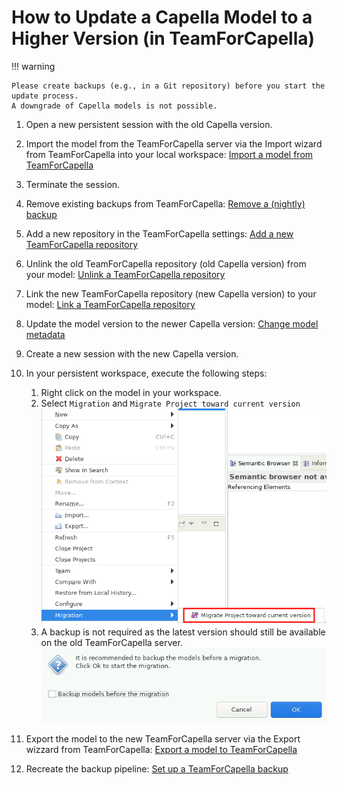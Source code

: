 <!--
 ~ SPDX-FileCopyrightText: Copyright DB InfraGO AG and contributors
 ~ SPDX-License-Identifier: Apache-2.0
 -->

# How to Update a Capella Model to a Higher Version (in TeamForCapella)

!!! warning

    Please create backups (e.g., in a Git repository) before you start the update process.
    A downgrade of Capella models is not possible.

1.  Open a new persistent session with the old Capella version.
1.  Import the model from the TeamForCapella server via the Import wizard from
    TeamForCapella into your local workspace:
    [Import a model from TeamForCapella](../../user/tools/capella/teamforcapella/import/index.md)
1.  Terminate the session.
1.  Remove existing backups from TeamForCapella:
    [Remove a (nightly) backup](../../user/projects/models/backups/remove.md)
1.  Add a new repository in the TeamForCapella settings:
    [Add a new TeamForCapella repository](./repository-management/index.md#add-a-new-teamforcapella-repository)
1.  Unlink the old TeamForCapella repository (old Capella version) from your
    model:
    [Unlink a TeamForCapella repository](./project-integration/index.md#unlink-a-teamforcapella-repository-from-a-project-model)
1.  Link the new TeamForCapella repository (new Capella version) to your model:
    [Link a TeamForCapella repository](./project-integration/index.md#link-a-teamforcapella-repository-to-a-project-model)
1.  Update the model version to the newer Capella version:
    [Change model metadata](../../user/projects/models/metadata.md)
1.  Create a new session with the new Capella version.
1.  In your persistent workspace, execute the following steps:

    1. Right click on the model in your workspace.
    1. Select `Migration` and `Migrate Project toward current version`
       ![Migrate Capella model](../../user/tools/capella/migration/migrate-capella-model.png)
    1. A backup is not required as the latest version should still be available
       on the old TeamForCapella server.
       ![Disable backup option](../../user/tools/capella/migration/backup-migration.png)

1.  Export the model to the new TeamForCapella server via the Export wizzard
    from TeamForCapella:
    [Export a model to TeamForCapella](../../user/tools/capella/teamforcapella/export/index.md)
1.  Recreate the backup pipeline:
    [Set up a TeamForCapella backup](../../user/projects/models/backups/setup.md)
